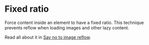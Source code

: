 # Fixed ratio

  Force content inside an element to have a fixed ratio. This technique prevents reflow when loading images and other lazy content.
   
   Read all about it in [Say no to image reflow](https://www.voorhoede.nl/en/blog/say-no-to-image-reflow/).
